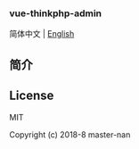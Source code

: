 <p algin="center">
  <h3>vue-thinkphp-admin</h3>
</p>


简体中文 | [English](./README.md)

## 简介



## License

MIT

Copyright (c) 2018-8 master-nan
